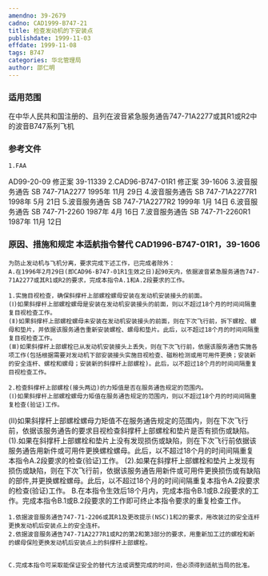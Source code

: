 ```yaml
---
amendno: 39-2679
cadno: CAD1999-B747-21
title: 检查发动机的下安装点
publishdate: 1999-11-03
effdate: 1999-11-08
tags: B747
categories: 华北管理局
author: 邵仁明
---
```


### 适用范围 
在中华人民共和国注册的、且列在波音紧急服务通告747-71A2277或其R1或R2中的波音B747系列飞机

### 参考文件
    1.FAA 
AD99-20-09 修正案 39-11339 
2.CAD96-B747-01R1 修正案 39-1606 
    3.波音服务通告 SB 747-71A2277  1995年 11月 29日
    4.波音服务通告 SB 747-71A2277R1 1998年 5月 21日
    5.波音服务通告 SB 747-71A2277R2 1999年 1月 14日
    6.波音服务通告 SB 747-71-2260  1987年 4月 16日
    7.波音服务通告 SB 747-71-2260R1  1987年 11月 12日


### 原因、措施和规定 本适航指令替代 CAD1996-B747-01R1，39-1606 
    为防止发动机与飞机分离，要求完成下述工作，已完成者除外：  
    A.在1996年2月29日(即CAD96-B747-01R1生效之日)起90天内，依据波音紧急服务通告747-71A2277或其R1或R2的要求，完成本指令A.1和A.2段要求的工作。 
  
    1.实施目视检查，确保斜撑杆上部螺栓螺母安装在发动机安装接头的前面。 
    (Ⅰ)如果斜撑杆上部螺栓螺母是安装在发动机安装接头的前面，则以不超过18个月的时间间隔重复目视检查工作。 
    (Ⅱ)如果斜撑杆上部螺栓螺母未安装在发动机安装接头的前面，则在下次飞行前，拆下螺栓、螺母和垫片，并依据该服务通告重新安装螺栓、螺母和垫片。此后，以不超过18个月的时间间隔重复目视检查工作。 
    (Ⅲ)如果斜撑杆上部螺栓已从发动机安装接头上丢失，则在下次飞行前，依据该服务通告实施各项工作(包括根据需要对发动机下部安装接头实施目视检查、磁粉检测或用可用件更换；安装新的安全连杆、螺栓和螺母；安装新的斜撑杆上部螺栓)。此后，以不超过18个月的时间间隔重复目视检查工作。 

    2.检查斜撑杆上部螺栓(接头两边)的力矩值是否在服务通告规定的范围内。 
    (Ⅰ)如果斜撑杆上部螺栓螺母力矩值在服务通告规定的范围内，则以不超过18个月的时间间隔重复检查(验证)工作。 
(Ⅱ)如果斜撑杆上部螺栓螺母力矩值不在服务通告规定的范围内，则在下次飞行前，依据该服务通告的要求目视检查斜撑杆上部螺栓和垫片是否有损伤或缺陷。 
    (1).如果在斜撑杆上部螺栓和垫片上没有发现损伤或缺陷，则在下次飞行前依据该服务通告用新件或可用件更换螺栓螺母。此后，以不超过18个月的时间间隔重复本指令A.2段要求的检查(验证)工作。 
    (2).如果在斜撑杆上部螺栓和垫片上发现有损伤或缺陷，则在下次飞行前，依据该服务通告用新件或可用件更换损伤或有缺陷的部件,并更换螺栓螺母。此后，以不超过18个月的时间间隔重复本指令A.2段要求的检查(验证)工作。 
    B.在本指令生效后18个月内，完成本指令B.1或B.2段要求的工作。完成本指令B.1或B.2段要求的工作即可终止本指令要求的重复检查工作。 

    1.依据波音服务通告747-71-2206或其R1及更改提示(NSC)1和2的要求，用改装过的安全连杆更换发动机后安装点上的安全连杆。 
    2.依据波音服务通告747-71A2277R1或R2的第2和第3部分的要求，用重新加工过的螺栓和新的螺母保险更换发动机后安装点上的斜撑杆上部螺栓。 

  
    C.完成本指令可采取能保证安全的替代方法或调整完成的时间，但必须得到适航当局的批准。
